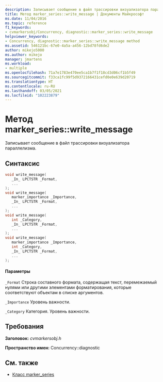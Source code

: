 ```yaml
---
description: Записывает сообщение в файл трассировки визуализатора параллелизма.
title: Метод marker_series::write_message | Документы Майкрософт
ms.date: 11/04/2016
ms.topic: reference
f1_keywords:
- cvmarkersobj/Concurrency, diagnostic::marker_series::write_message
helpviewer_keywords:
- Concurrency, diagnostic::marker_series::write_message method
ms.assetid: 546121bc-67e0-4a5a-a456-12bd78fd6de2
author: mikejo5000
ms.author: mikejo
manager: jmartens
ms.workload:
- multiple
ms.openlocfilehash: 71a7e1783e470ee5ca1b7f1f18cd3d06cf1b5f49
ms.sourcegitcommit: f33ca1fc99f5d9372166431cefd0e0e639d20719
ms.translationtype: HT
ms.contentlocale: ru-RU
ms.lasthandoff: 03/05/2021
ms.locfileid: "102223879"
---
```

# <a name="marker_serieswrite_message-method"></a>Метод marker_series::write_message
Записывает сообщение в файл трассировки визуализатора параллелизма.

## <a name="syntax"></a>Синтаксис

```cpp
void write_message(
   _In_ LPCTSTR _Format,
   ...
);
void write_message(
   marker_importance _Importance,
   _In_ LPCTSTR _Format,
   ...
);
void write_message(
   int _Category,
   _In_ LPCTSTR _Format,
   ...
);
void write_message(
   marker_importance _Importance,
   int _Category,
   _In_ LPCTSTR _Format,
   ...
);
```

#### <a name="parameters"></a>Параметры
 `_Format` Строка составного формата, содержащая текст, перемежаемый нулями или другими элементами форматирования, которые соответствуют объектам в списке аргументов.

 `_Importance` Уровень важности.

 `_Category` Категория. Уровень важности.

## <a name="requirements"></a>Требования
 **Заголовок:** *cvmarkersobj.h*

 **Пространство имен:** Concurrency::diagnostic

## <a name="see-also"></a>См. также
- [Класс marker_series](../profiling/marker-series-class.md)
